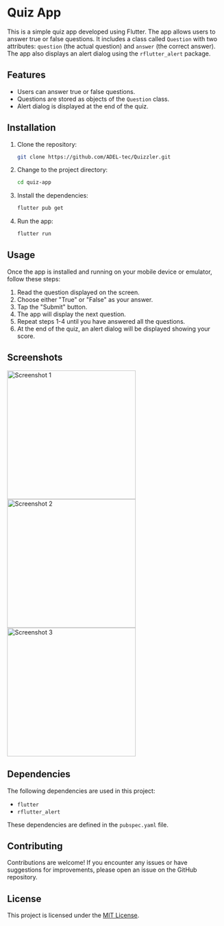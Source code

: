 # Quiz App

This is a simple quiz app developed using Flutter. The app allows users to answer true or false questions. It includes a class called `Question` with two attributes: `question` (the actual question) and `answer` (the correct answer). The app also displays an alert dialog using the `rflutter_alert` package.

## Features

- Users can answer true or false questions.
- Questions are stored as objects of the `Question` class.
- Alert dialog is displayed at the end of the quiz.

## Installation

1. Clone the repository:

   ```bash
   git clone https://github.com/ADEL-tec/Quizzler.git
    ```
2. Change to the project directory:
    
    ```bash
   cd quiz-app
    ```

3. Install the dependencies:
    
    ```bash
    flutter pub get
    ```

4. Run the app:

    ```bash
    flutter run
    ```


## Usage

Once the app is installed and running on your mobile device or emulator, follow these steps:

1. Read the question displayed on the screen.
2. Choose either "True" or "False" as your answer.
3. Tap the "Submit" button.
4. The app will display the next question.
5. Repeat steps 1-4 until you have answered all the questions.
6. At the end of the quiz, an alert dialog will be displayed showing your score.

## Screenshots

<img src="screenshots/1.png" alt="Screenshot 1" height="300">
<img src="screenshots/2.png" alt="Screenshot 2" height="300">
<img src="screenshots/3.png" alt="Screenshot 3" height="300">

## Dependencies

The following dependencies are used in this project:

- `flutter`
- `rflutter_alert`

These dependencies are defined in the `pubspec.yaml` file.

## Contributing

Contributions are welcome! If you encounter any issues or have suggestions for improvements, please open an issue on the GitHub repository.

## License

This project is licensed under the [MIT License](LICENSE).
